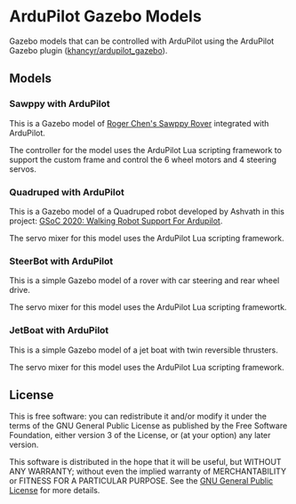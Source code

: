 # ArduPilot Gazebo Models

Gazebo models that can be controlled with ArduPilot using the ArduPilot Gazebo plugin
([khancyr/ardupilot_gazebo](https://github.com/khancyr/ardupilot_gazebo)).

## Models

### Sawppy with ArduPilot

This is a Gazebo model of [Roger Chen's Sawppy Rover](https://github.com/Roger-random/Sawppy_Rover)
integrated with ArduPilot.

The controller for the model uses the ArduPilot Lua scripting framework to support the custom frame
and control the 6 wheel motors and 4 steering servos.

### Quadruped with ArduPilot

This is a Gazebo model of a Quadruped robot developed by Ashvath in this project: [GSoC 2020: Walking Robot Support For Ardupilot](https://discuss.ardupilot.org/t/gsoc-2020-walking-robot-support-for-ardupilot/57080).

The servo mixer for this model uses the ArduPilot Lua scripting framework.

### SteerBot with ArduPilot

This is a simple Gazebo model of a rover with car steering and rear wheel drive.

The servo mixer for this model uses the ArduPilot Lua scripting framewortk.

### JetBoat with ArduPilot

This is a simple Gazebo model of a jet boat with twin reversible thrusters.

The servo mixer for this model uses the ArduPilot Lua scripting framework.

## License

This is free software: you can redistribute it and/or modify
it under the terms of the GNU General Public License as published by
the Free Software Foundation, either version 3 of the License, or
(at your option) any later version.

This software is distributed in the hope that it will be useful,
but WITHOUT ANY WARRANTY; without even the implied warranty of
MERCHANTABILITY or FITNESS FOR A PARTICULAR PURPOSE.  See the
[GNU General Public License](LICENSE) for more details.


